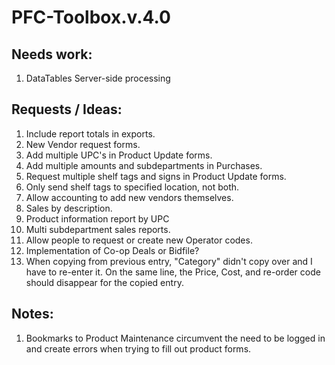 # PFC-Toolbox.v.4.0

## Needs work:
<ol>
  <li>DataTables Server-side processing</li>
</ol>
  
## Requests / Ideas:
<ol>
  <li>Include report totals in exports.</li>
  <li>New Vendor request forms.</li>
  <li>Add multiple UPC's in Product Update forms.</li>
  <li>Add multiple amounts and subdepartments in Purchases.</li>
  <li>Request multiple shelf tags and signs in Product Update forms.</li>
  <li>Only send shelf tags to specified location, not both.</li>
  <li>Allow accounting to add new vendors themselves.</li>
  <li>Sales by description.</li>
  <li>Product information report by UPC</li>
  <li>Multi subdepartment sales reports.</li>
  <li>Allow people to request or create new Operator codes.</li>
  <li>Implementation of Co-op Deals or Bidfile?</li>
  <li>When copying from previous entry, "Category" didn't copy over and I have to re-enter it. On the same line, the Price, Cost, and re-order code should disappear for the copied entry.</li>
</ol>

## Notes:
<ol>
  <li>Bookmarks to Product Maintenance circumvent the need to be logged in and create errors when trying to fill out product forms.</li>
</ol>
